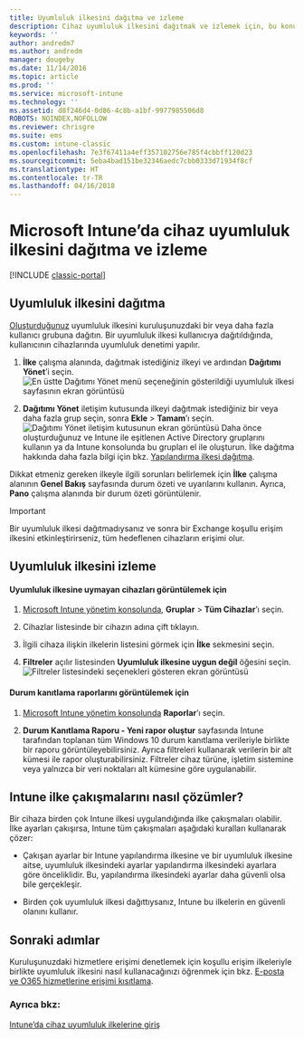 ```yaml
---
title: Uyumluluk ilkesini dağıtma ve izleme
description: Cihaz uyumluluk ilkesini dağıtmak ve izlemek için, bu konu başlığı altında verilen adım adım yönergeleri kullanın.
keywords: ''
author: andredm7
ms.author: andredm
manager: dougeby
ms.date: 11/14/2016
ms.topic: article
ms.prod: ''
ms.service: microsoft-intune
ms.technology: ''
ms.assetid: d8f246d4-0d86-4c8b-a1bf-9977985506d8
ROBOTS: NOINDEX,NOFOLLOW
ms.reviewer: chrisgre
ms.suite: ems
ms.custom: intune-classic
ms.openlocfilehash: 7e3f67411a4eff357102756e785f4cbbff120d23
ms.sourcegitcommit: 5eba4bad151be32346aedc7cbb0333d71934f8cf
ms.translationtype: HT
ms.contentlocale: tr-TR
ms.lasthandoff: 04/16/2018
---
```

# <a name="deploy-and-monitor-a-device-compliance-policy-in-microsoft-intune"></a>Microsoft Intune’da cihaz uyumluluk ilkesini dağıtma ve izleme

[!INCLUDE [classic-portal](../includes/classic-portal.md)]

## <a name="deploy-a-compliance-policy"></a>Uyumluluk ilkesini dağıtma
[Oluşturduğunuz](create-a-device-compliance-policy-in-microsoft-intune.md) uyumluluk ilkesini kuruluşunuzdaki bir veya daha fazla kullanıcı grubuna dağıtın. Bir uyumluluk ilkesi kullanıcıya dağıtıldığında, kullanıcının cihazlarında uyumluluk denetimi yapılır.

1.  **İlke** çalışma alanında, dağıtmak istediğiniz ilkeyi ve ardından **Dağıtımı Yönet**’i seçin.
![En üstte Dağıtımı Yönet menü seçeneğinin gösterildiği uyumluluk ilkesi sayfasının ekran görüntüsü](./media/intune-sa-3c-deploy-compliance-policy2.png)

2.  **Dağıtımı Yönet** iletişim kutusunda ilkeyi dağıtmak istediğiniz bir veya daha fazla grup seçin, sonra **Ekle** > **Tamam**’ı seçin.
![Dağıtımı Yönet iletişim kutusunun ekran görüntüsü](./media/intune-sa-3d-deploy-compliance-policy3-Manage.png) Daha önce oluşturduğunuz ve Intune ile eşitlenen Active Directory gruplarını kullanın ya da Intune konsolunda bu grupları el ile oluşturun. İlke dağıtma hakkında daha fazla bilgi için bkz. [Yapılandırma ilkesi dağıtma](manage-settings-and-features-on-your-devices-with-microsoft-intune-policies.md).

Dikkat etmeniz gereken ilkeyle ilgili sorunları belirlemek için **İlke** çalışma alanının **Genel Bakış** sayfasında durum özeti ve uyarılarını kullanın. Ayrıca, **Pano** çalışma alanında bir durum özeti görüntülenir.

> [!IMPORTANT]
> Bir uyumluluk ilkesi dağıtmadıysanız ve sonra bir Exchange koşullu erişim ilkesini etkinleştirirseniz, tüm hedeflenen cihazların erişimi olur.

## <a name="monitor-the-compliance-policy"></a>Uyumluluk ilkesini izleme

#### <a name="to-view-devices-that-do-not-conform-to-a-compliance-policy"></a>Uyumluluk ilkesine uymayan cihazları görüntülemek için

1.  [Microsoft Intune yönetim konsolunda](https://manage.microsoft.com), **Gruplar** > **Tüm Cihazlar**’ı seçin.

2.  Cihazlar listesinde bir cihazın adına çift tıklayın.

3.  İlgili cihaza ilişkin ilkelerin listesini görmek için **İlke** sekmesini seçin.

4.  **Filtreler** açılır listesinden **Uyumluluk ilkesine uygun değil** öğesini seçin.
![Filtreler listesindeki seçenekleri gösteren ekran görüntüsü](./media/intune-sa-3e-view-device-noncompliance.png)

#### <a name="to-view-the-health-attestation-reports"></a>Durum kanıtlama raporlarını görüntülemek için

1.  [Microsoft Intune yönetim konsolunda](https://manage.microsoft.com) **Raporlar**’ı seçin.

2.  **Durum Kanıtlama Raporu - Yeni rapor oluştur** sayfasında Intune tarafından toplanan tüm Windows 10 durum kanıtlama verileriyle birlikte bir raporu görüntüleyebilirsiniz. Ayrıca filtreleri kullanarak verilerin bir alt kümesi ile rapor oluşturabilirsiniz. Filtreler cihaz türüne, işletim sistemine veya yalnızca bir veri noktaları alt kümesine göre uygulanabilir.

## <a name="how-intune-resolves-policy-conflicts"></a>Intune ilke çakışmalarını nasıl çözümler?
Bir cihaza birden çok Intune ilkesi uygulandığında ilke çakışmaları olabilir. İlke ayarları çakışırsa, Intune tüm çakışmaları aşağıdaki kuralları kullanarak çözer:

-   Çakışan ayarlar bir Intune yapılandırma ilkesine ve bir uyumluluk ilkesine aitse, uyumluluk ilkesindeki ayarlar yapılandırma ilkesindeki ayarlara göre önceliklidir. Bu, yapılandırma ilkesindeki ayarlar daha güvenli olsa bile gerçekleşir.

-   Birden çok uyumluluk ilkesi dağıttıysanız, Intune bu ilkelerin en güvenli olanını kullanır.

## <a name="next-steps"></a>Sonraki adımlar
Kuruluşunuzdaki hizmetlere erişimi denetlemek için koşullu erişim ilkeleriyle birlikte uyumluluk ilkesini nasıl kullanacağınızı öğrenmek için bkz. [E-posta ve O365 hizmetlerine erişimi kısıtlama](restrict-access-to-email-and-o365-services-with-microsoft-intune.md).


### <a name="see-also"></a>Ayrıca bkz:
[Intune’da cihaz uyumluluk ilkelerine giriş](introduction-to-device-compliance-policies-in-microsoft-intune.md)
